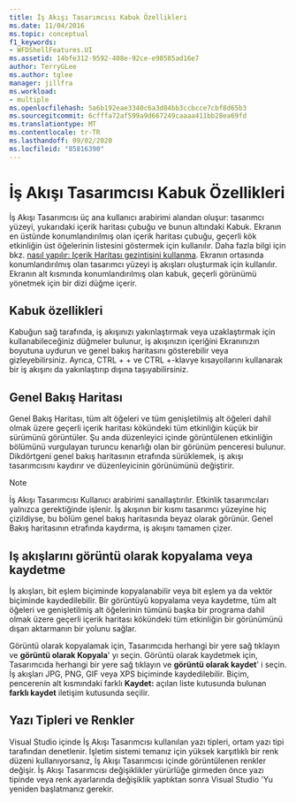```yaml
---
title: İş Akışı Tasarımcısı Kabuk Özellikleri
ms.date: 11/04/2016
ms.topic: conceptual
f1_keywords:
- WFDShellFeatures.UI
ms.assetid: 14bfe312-9592-408e-92ce-e98585ad16e7
author: TerryGLee
ms.author: tglee
manager: jillfra
ms.workload:
- multiple
ms.openlocfilehash: 5a6b192eae3340c6a3d84bb3ccbcce7cbf8d65b3
ms.sourcegitcommit: 6cfffa72af599a9d667249caaaa411bb28ea69fd
ms.translationtype: MT
ms.contentlocale: tr-TR
ms.lasthandoff: 09/02/2020
ms.locfileid: "85816390"
---
```

# <a name="workflow-designer-shell-features"></a>İş Akışı Tasarımcısı Kabuk Özellikleri

İş Akışı Tasarımcısı üç ana kullanıcı arabirimi alandan oluşur: tasarımcı yüzeyi, yukarıdaki içerik haritası çubuğu ve bunun altındaki Kabuk. Ekranın en üstünde konumlandırılmış olan içerik haritası çubuğu, geçerli kök etkinliğin üst öğelerinin listesini göstermek için kullanılır. Daha fazla bilgi için bkz. [nasıl yapılır: Içerik Haritası gezintisini kullanma](../workflow-designer/how-to-use-breadcrumb-navigation.md). Ekranın ortasında konumlandırılmış olan tasarımcı yüzeyi iş akışları oluşturmak için kullanılır. Ekranın alt kısmında konumlandırılmış olan kabuk, geçerli görünümü yönetmek için bir dizi düğme içerir.

## <a name="shell-features"></a>Kabuk özellikleri
 Kabuğun sağ tarafında, iş akışınızı yakınlaştırmak veya uzaklaştırmak için kullanabileceğiniz düğmeler bulunur, iş akışınızın içeriğini Ekranınızın boyutuna uydurun ve genel bakış haritasını gösterebilir veya gizleyebilirsiniz. Ayrıca, CTRL + + ve CTRL +-klavye kısayollarını kullanarak bir iş akışını da yakınlaştırıp dışına taşıyabilirsiniz.

## <a name="overview-map"></a>Genel Bakış Haritası
 Genel Bakış Haritası, tüm alt öğeleri ve tüm genişletilmiş alt öğeleri dahil olmak üzere geçerli içerik haritası kökündeki tüm etkinliğin küçük bir sürümünü görüntüler. Şu anda düzenleyici içinde görüntülenen etkinliğin bölümünü vurgulayan turuncu kenarlığı olan bir görünüm penceresi bulunur. Dikdörtgeni genel bakış haritasının etrafında sürüklemek, iş akışı tasarımcısını kaydırır ve düzenleyicinin görünümünü değiştirir.

> [!NOTE]
> İş Akışı Tasarımcısı Kullanıcı arabirimi sanallaştırılır. Etkinlik tasarımcıları yalnızca gerektiğinde işlenir. İş akışının bir kısmı tasarımcı yüzeyine hiç çizildiyse, bu bölüm genel bakış haritasında beyaz olarak görünür. Genel Bakış haritasının etrafında kaydırma, iş akışını tamamen çizer.

## <a name="copying-or-saving-workflows-as-images"></a>Iş akışlarını görüntü olarak kopyalama veya kaydetme
 İş akışları, bit eşlem biçiminde kopyalanabilir veya bit eşlem ya da vektör biçiminde kaydedilebilir. Bir görüntüyü kopyalama veya kaydetme, tüm alt öğeleri ve genişletilmiş alt öğelerinin tümünü başka bir programa dahil olmak üzere geçerli içerik haritası kökündeki tüm etkinliğin bir görünümünü dışarı aktarmanın bir yolunu sağlar.

 Görüntü olarak kopyalamak için, Tasarımcıda herhangi bir yere sağ tıklayın ve **görüntü olarak Kopyala**' yı seçin. Görüntü olarak kaydetmek için, Tasarımcıda herhangi bir yere sağ tıklayın ve **görüntü olarak kaydet**' i seçin. İş akışları JPG, PNG, GIF veya XPS biçiminde kaydedilebilir. Biçim, pencerenin alt kısmındaki farklı **Kaydet:** açılan liste kutusunda bulunan **farklı kaydet** iletişim kutusunda seçilir.

## <a name="fonts-and-colors"></a>Yazı Tipleri ve Renkler

Visual Studio içinde İş Akışı Tasarımcısı kullanılan yazı tipleri, ortam yazı tipi tarafından denetlenir. İşletim sistemi temanız için yüksek karşıtlıklı bir renk düzeni kullanıyorsanız, İş Akışı Tasarımcısı içinde görüntülenen renkler değişir. İş Akışı Tasarımcısı değişiklikler yürürlüğe girmeden önce yazı tipinde veya renk ayarlarında değişiklik yaptıktan sonra Visual Studio 'Yu yeniden başlatmanız gerekir.